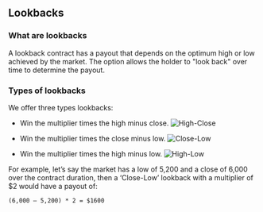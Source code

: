 ## Lookbacks

### What are lookbacks
A lookback contract has a payout that depends on the optimum high or low achieved by the market. The option allows the holder to "look back" over time to determine the payout.

### Types of lookbacks
We offer three types lookbacks:

- Win the multiplier times the high minus close.
![High-Close](https://www.binary.com/images/pages/trade-explanation/close-high-image.svg)

- Win the multiplier times the close minus low.
![Close-Low](https://www.binary.com/images/pages/trade-explanation/close-low-image.svg)

- Win the multiplier times the high minus low.
![High-Low](https://www.binary.com/images/pages/trade-explanation/high-low-image.svg)


For example, let’s say the market has a low of 5,200 and a close of 6,000 over the contract duration, then a ‘Close-Low’ lookback with a multiplier of $2 would have a payout of:
    
`(6,000 – 5,200) * 2 = $1600`
